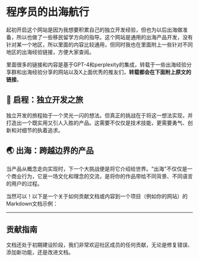 # 程序员的出海航行

起初开启这个网站是因为我想要积累自己的独立开发经验，但也为以后出海做准备，所以也做了一些移民留学方向的指导。这个网站是通用的出海产品开发，没有针对某一个地区，所以里面的内容比较通用，但同时我也在里面附上一些针对不同地区的出海经验链接，方便大家查阅。

里面很多的链接和内容是基于GPT-4和perplexity的集成，转载于一些出海经验分享群和出海经验分享的网站以及X上面优秀的推友们，**转载都会在下面附上原文的链接**。

## 🚀 **启程：独立开发之旅**

独立开发的旅程始于一个灵光一闪的想法。但真正的挑战在于将这一想法实现，并打造出一个既实用又引人入胜的产品。这需要不仅仅是技术技能，更需要勇气、创新和对细节的执着追求。

## 🌏 **出海：跨越边界的产品**

当产品从概念走向实现时，下一个大挑战便是将它介绍给世界。"出海"不仅仅是一个商业行为，它是一场文化和理念的交流，是将你的作品带给不同背景、不同语言的用户的过程。

当然可以！以下是一个关于如何贡献文档或内容到一个项目（例如你的网站）的Markdown文档示例：

---

## 贡献指南

文档还处于初期建设阶段，我们非常欢迎社区成员的任何贡献，无论是修复错误、添加新功能，还是改进文档。






